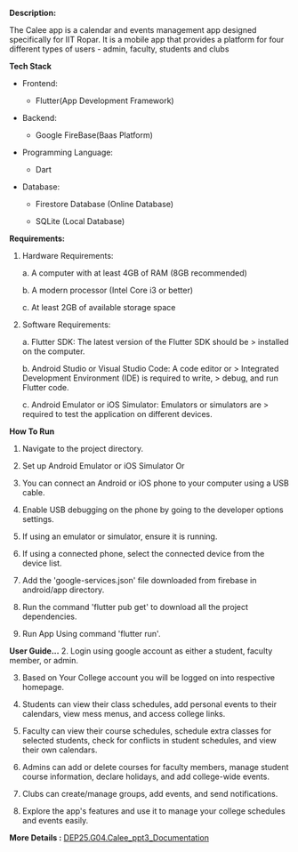 **Description:**

The Calee app is a calendar and events management app designed
specifically for IIT Ropar. It is a mobile app that provides a platform
for four different types of users - admin, faculty, students and clubs

**Tech Stack**

-   Frontend:

    -   Flutter(App Development Framework)

-   Backend:

    -   Google FireBase(Baas Platform)

-   Programming Language:

    -   Dart

-   Database:

    -   Firestore Database (Online Database)

    -   SQLite (Local Database)

**Requirements:**

1)  Hardware Requirements:

    a.  A computer with at least 4GB of RAM (8GB recommended)

    b.  A modern processor (Intel Core i3 or better)

    c.  At least 2GB of available storage space

2)  Software Requirements:

    a.  Flutter SDK: The latest version of the Flutter SDK should be
        > installed on the computer.

    b.  Android Studio or Visual Studio Code: A code editor or
        > Integrated Development Environment (IDE) is required to write,
        > debug, and run Flutter code.

    c.  Android Emulator or iOS Simulator: Emulators or simulators are
        > required to test the application on different devices.

**How To Run**

1)  Navigate to the project directory.

2)  Set up Android Emulator or iOS Simulator Or

3)  You can connect an Android or iOS phone to your computer using a USB cable.

4)  Enable USB debugging on the phone by going to the developer options settings.

5)  If using an emulator or simulator, ensure it is running.

6)  If using a connected phone, select the connected device from the device list.

7)  Add the 'google-services.json' file downloaded from firebase in android/app directory.

8)  Run the command 'flutter pub get' to download all the project dependencies.

9)  Run App Using command 'flutter run'.

**User Guide\...**
2.  Login using google account as either a student, faculty member, or admin.

3.  Based on Your College account you will be logged on into respective homepage.

4.  Students can view their class schedules, add personal events to their calendars, view mess menus, and access college links.

5.  Faculty can view their course schedules, schedule extra classes for selected students, check for conflicts in student schedules, and view their own calendars.

6.  Admins can add or delete courses for faculty members, manage student course information, declare holidays, and add college-wide events.

7. Clubs can create/manage groups, add events, and send notifications.

8. Explore the app\'s features and use it to manage your college schedules and events easily.

**More Details :**
[DEP25.G04.Calee_ppt3_Documentation](https://docs.google.com/presentation/d/1rmjhpw4NFtFqu2eAX1lO0rGg_M3twdwv2P4l4VTgjKE/edit?usp=sharing)


